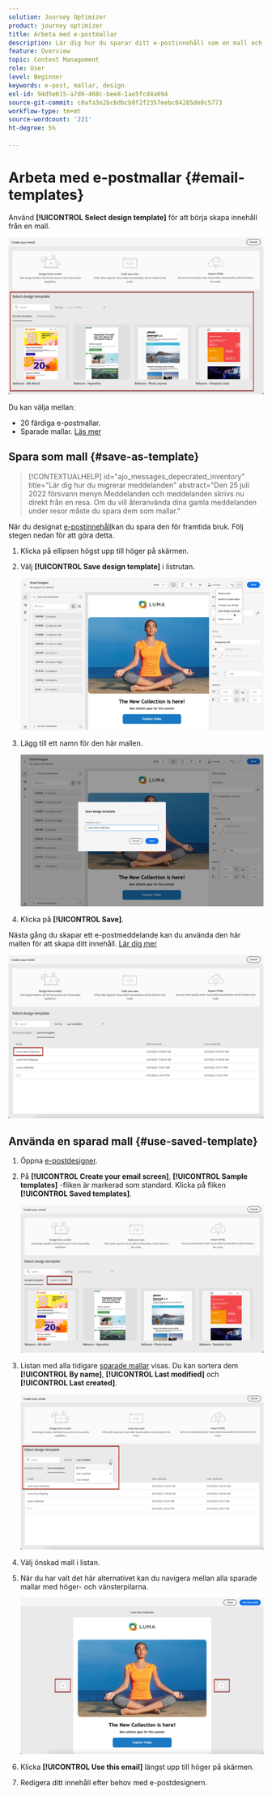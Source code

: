 ```yaml
---
solution: Journey Optimizer
product: journey optimizer
title: Arbeta med e-postmallar
description: Lär dig hur du sparar ditt e-postinnehåll som en mall och återanvänder det i Journey Optimizer
feature: Overview
topic: Content Management
role: User
level: Beginner
keywords: e-post, mallar, design
exl-id: 94d5e615-a7d6-468c-bee8-1ae5fcd4a694
source-git-commit: c0afa3e2bc6dbcb0f2f2357eebc04285de8c5773
workflow-type: tm+mt
source-wordcount: '221'
ht-degree: 5%

---
```


# Arbeta med e-postmallar {#email-templates}

Använd **[!UICONTROL Select design template]** för att börja skapa innehåll från en mall.

![](assets/email_designer-templates.png)

Du kan välja mellan:
* 20 färdiga e-postmallar.
* Sparade mallar. [Läs mer](#use-saved-template)

## Spara som mall {#save-as-template}

>[!CONTEXTUALHELP]
>id="ajo_messages_depecrated_inventory"
>title="Lär dig hur du migrerar meddelanden"
>abstract="Den 25 juli 2022 försvann menyn Meddelanden och meddelanden skrivs nu direkt från en resa. Om du vill återanvända dina gamla meddelanden under resor måste du spara dem som mallar."

När du designat [e-postinnehåll](get-started-email-design.md)kan du spara den för framtida bruk. Följ stegen nedan för att göra detta.

1. Klicka på ellipsen högst upp till höger på skärmen.

1. Välj **[!UICONTROL Save design template]** i listrutan.

   ![](assets/email_designer-save-template.png)

1. Lägg till ett namn för den här mallen.

   ![](assets/email_designer-template-name.png)

1. Klicka på **[!UICONTROL Save]**.

Nästa gång du skapar ett e-postmeddelande kan du använda den här mallen för att skapa ditt innehåll. [Lär dig mer](#use-saved-template)

![](assets/email_designer-saved-template.png)

## Använda en sparad mall {#use-saved-template}

1. Öppna [e-postdesigner](content-from-scratch.md).

1. På **[!UICONTROL Create your email screen]**, **[!UICONTROL Sample templates]** -fliken är markerad som standard. Klicka på fliken **[!UICONTROL Saved templates]**.  

   ![](assets/email_designer-saved-templates-tab.png)

1. Listan med alla tidigare [sparade mallar](#save-as-template) visas. Du kan sortera dem **[!UICONTROL By name]**, **[!UICONTROL Last modified]** och **[!UICONTROL Last created]**.

   ![](assets/email_designer-saved-templates.png)

1. Välj önskad mall i listan.

1. När du har valt det här alternativet kan du navigera mellan alla sparade mallar med höger- och vänsterpilarna.

   ![](assets/email_designer-saved-templates-navigate.png)

1. Klicka **[!UICONTROL Use this email]** längst upp till höger på skärmen.

1. Redigera ditt innehåll efter behov med e-postdesignern.
